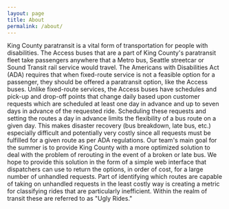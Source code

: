 ```yaml
---
layout: page
title: About
permalink: /about/
---
```


King County paratransit is a vital form of transportation for people with disabilities.
The Access buses that are a part of King County's paratransit
fleet take passengers anywhere that a Metro bus,
Seattle streetcar or Sound Transit rail service would travel. The Americans with Disabilities Act
(ADA) requires that when fixed-route service is not a feasible option for a passenger, they should
be offered a paratransit option, like the Access buses. Unlike fixed-route services, the Access buses
have schedules and pick-up and drop-off points that change daily based upon customer requests which
are scheduled at least one day in advance and up to seven days in advance of the requested ride.
Scheduling these requests and setting the routes a day in advance limits the flexibility of a bus
route on a given day. This makes disaster recovery (bus breakdown, late bus, etc.) especially
difficult and potentially very costly since all requests must be fulfilled for a given route as
per ADA regulations. 
Our team's main goal for the summer is to provide King County
with a more optimized solution to deal with the problem of rerouting in the event of a broken or
late bus. We hope to provide this solution in the form of a simple web interface that dispatchers can
use to return the options, in order of cost,
for a large number of unhandled requests. Part of identifying
which routes are capable of taking on unhandled requests in the least costly way is creating a
metric for classifying rides that are particularly inefficient. Within the realm of transit
these are referred to as "Ugly Rides." 

